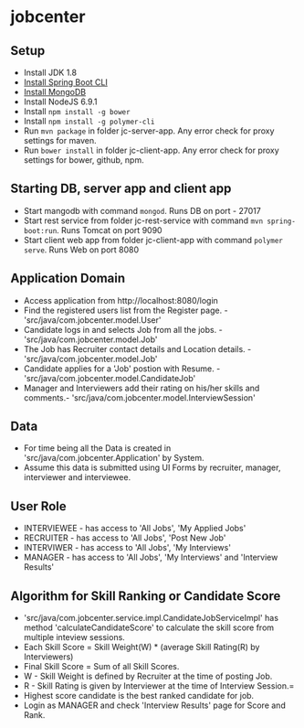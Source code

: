 # jobcenter


## Setup
* Install JDK 1.8
* [Install Spring Boot CLI](http://docs.spring.io/spring-boot/docs/current/reference/html/getting-started-installing-spring-boot.html#getting-started-installing-the-cli)
* [Install MongoDB](https://docs.mongodb.com/manual/installation/)
* Install NodeJS 6.9.1
* Install `npm install -g bower`
* Install `npm install -g polymer-cli`
* Run `mvn package` in folder jc-server-app. Any error check for proxy settings for maven.
* Run `bower install` in folder jc-client-app. Any error check for proxy settings for bower, github, npm.

## Starting DB, server app and client app
* Start mangodb with command `mongod`. Runs DB on port - 27017
* Start rest service from folder jc-rest-service with command `mvn spring-boot:run`. Runs Tomcat on port 9090
* Start client web app from folder jc-client-app with command `polymer serve`. Runs Web on port 8080

## Application Domain
* Access application from http://localhost:8080/login
* Find the registered users list from the Register page. - 'src/java/com.jobcenter.model.User'
* Candidate logs in and selects Job from all the jobs. - 'src/java/com.jobcenter.model.Job'
* The Job has Recruiter contact details and Location details. - 'src/java/com.jobcenter.model.Job'
* Candidate applies for a 'Job' postion with Resume. - 'src/java/com.jobcenter.model.CandidateJob'
* Manager and Interviewers add their rating on his/her skills and comments.- 'src/java/com.jobcenter.model.InterviewSession'

## Data 
* For time being all the Data is created in 'src/java/com.jobcenter.Application' by System.
* Assume this data is submitted using UI Forms by recruiter, manager, interviewer and interviewee.

## User Role
* INTERVIEWEE - has access to 'All Jobs', 'My Applied Jobs'
* RECRUITER - has access to 'All Jobs', 'Post New Job'
* INTERVIWER - has access to 'All Jobs', 'My Interviews'
* MANAGER - has access to 'All Jobs', 'My Interviews' and 'Interview Results'

## Algorithm for Skill Ranking or Candidate Score
* 'src/java/com.jobcenter.service.impl.CandidateJobServiceImpl' has method 'calculateCandidateScore' to calculate the skill score from multiple inteview sessions.
* Each Skill Score = Skill Weight(W) * (average Skill Rating(R) by Interviewers)
* Final Skill Score = Sum of all Skill Scores.
* W - Skill Weight is defined by Recruiter at the time of posting Job.
* R - Skill Rating is given by Interviewer at the time of Interview Session.=
* Highest score candidate is the best ranked candidate for job.
* Login as MANAGER and check 'Interview Results' page for Score and Rank.
